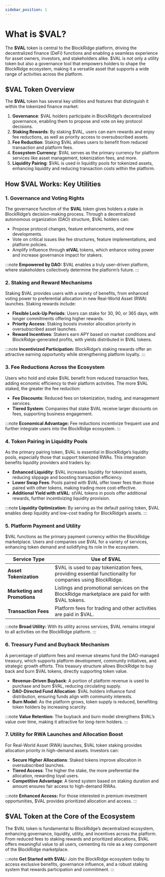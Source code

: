 ```yaml
---
sidebar_position: 1
---
```


# What is $VAL?
The **$VAL** token is central to the BlockRidge platform, driving the decentralized finance (DeFi) functions and enabling a seamless experience for asset owners, investors, and stakeholders alike. $VAL is not only a utility token but also a governance tool that empowers holders to shape the BlockRidge ecosystem, making it a versatile asset that supports a wide range of activities across the platform.

## $VAL Token Overview

The **$VAL** token has several key utilities and features that distinguish it within the tokenized finance market:

1. **Governance**: $VAL holders participate in BlockRidge’s decentralized governance, enabling them to propose and vote on key protocol decisions.
2. **Staking Rewards**: By staking $VAL, users can earn rewards and enjoy fee reductions, as well as priority access to oversubscribed assets.
3. **Fee Reduction**: Staking $VAL allows users to benefit from reduced transaction and platform fees.
4. **Ecosystem Currency**: $VAL serves as the primary currency for platform services like asset management, tokenization fees, and more.
5. **Liquidity Pairing**: $VAL is used in liquidity pools for tokenized assets, enhancing liquidity and reducing transaction costs within the platform.

## How $VAL Works: Key Utilities

### 1. Governance and Voting Rights

The governance function of the **$VAL** token gives holders a stake in BlockRidge’s decision-making process. Through a decentralized autonomous organization (DAO) structure, $VAL holders can:

- Propose protocol changes, feature enhancements, and new developments.
- Vote on critical issues like fee structures, feature implementations, and platform policies.
- Amplify influence through **stVAL** tokens, which enhance voting power and increase governance impact for stakers.

:::note
**Empowered by DAO:** $VAL enables a truly user-driven platform, where stakeholders collectively determine the platform’s future.
:::

### 2. Staking and Reward Mechanisms

Staking $VAL provides users with a variety of benefits, from enhanced voting power to preferential allocation in new Real-World Asset (RWA) launches. Staking rewards include:

- **Flexible Lock-Up Periods**: Users can stake for 30, 90, or 365 days, with longer commitments offering higher rewards.
- **Priority Access**: Staking boosts investor allocation priority in oversubscribed asset launches.
- **Reward Incentives**: Stakers earn APY based on market conditions and BlockRidge-generated profits, with yields distributed in $VAL tokens.

:::note
**Incentivized Participation:** BlockRidge’s staking rewards offer an attractive earning opportunity while strengthening platform loyalty.
:::

### 3. Fee Reductions Across the Ecosystem

Users who hold and stake $VAL benefit from reduced transaction fees, adding economic efficiency to their platform activities. The more $VAL staked, the greater the fee reduction:

- **Fee Discounts**: Reduced fees on tokenization, trading, and management services.
- **Tiered System**: Companies that stake $VAL receive larger discounts on fees, supporting business engagement.

:::note
**Economical Advantage:** Fee reductions incentivize frequent use and further integrate users into the BlockRidge ecosystem.
:::

### 4. Token Pairing in Liquidity Pools

As the primary pairing token, $VAL is essential in BlockRidge’s liquidity pools, especially those that support tokenized RWAs. This integration benefits liquidity providers and traders by:

- **Enhanced Liquidity**: $VAL increases liquidity for tokenized assets, reducing slippage and boosting transaction efficiency.
- **Lower Swap Fees**: Pools paired with $VAL offer lower fees than those paired with other tokens, making trading more cost-effective.
- **Additional Yield with stVAL**: stVAL tokens in pools offer additional rewards, further incentivizing liquidity provision.

:::note
**Liquidity Optimization:** By serving as the default pairing token, $VAL enables deep liquidity and low-cost trading for BlockRidge’s assets.
:::

### 5. Platform Payment and Utility

$VAL functions as the primary payment currency within the BlockRidge marketplace. Users and companies use $VAL for a variety of services, enhancing token demand and solidifying its role in the ecosystem.

| Service Type | Use of $VAL |
| --- | --- |
| **Asset Tokenization** | $VAL is used to pay tokenization fees, providing essential functionality for companies using BlockRidge. |
| **Marketing and Promotions** | Listings and promotional services on the BlockRidge marketplace are paid for with $VAL tokens. |
| **Transaction Fees** | Platform fees for trading and other activities are paid in $VAL. |

:::note
**Broad Utility:** With its utility across services, $VAL remains integral to all activities on the BlockRidge platform.
:::

### 6. Treasury Fund and Buyback Mechanism

A percentage of platform fees and revenue streams fund the DAO-managed treasury, which supports platform development, community initiatives, and strategic growth efforts. This treasury structure allows BlockRidge to buy back and burn $VAL tokens, directly supporting token value.

- **Revenue-Driven Buyback**: A portion of platform revenue is used to purchase and burn $VAL, reducing circulating supply.
- **DAO-Directed Fund Allocation**: $VAL holders influence fund distribution, ensuring funds align with community interests.
- **Burn Model**: As the platform grows, token supply is reduced, benefiting token holders by increasing scarcity.

:::note
**Value Retention:** The buyback and burn model strengthens $VAL’s value over time, making it attractive for long-term holders.
:::

### 7. Utility for RWA Launches and Allocation Boost

For Real-World Asset (RWA) launches, $VAL token staking provides allocation priority in high-demand assets. Investors can:

- **Secure Higher Allocations**: Staked tokens improve allocation in oversubscribed launches.
- **Tiered Access**: The higher the stake, the more preferential the allocation, rewarding loyal users.
- **Competitive Advantage**: A tiered system based on staking duration and amount ensures fair access to high-demand RWAs.

:::note
**Enhanced Access:** For those interested in premium investment opportunities, $VAL provides prioritized allocation and access.
:::

## $VAL Token at the Core of the Ecosystem

The $VAL token is fundamental to BlockRidge’s decentralized ecosystem, enhancing governance, liquidity, utility, and incentives across the platform. From reduced fees to staking rewards and prioritized allocations, $VAL offers meaningful value to all users, cementing its role as a key component of the BlockRidge marketplace.

:::note
**Get Started with $VAL:** Join the BlockRidge ecosystem today to access exclusive benefits, governance influence, and a robust staking system that rewards participation and commitment.
:::